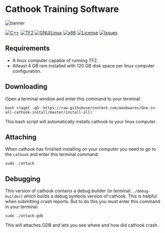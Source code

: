 # Cathook Training Software
![banner](https://user-images.githubusercontent.com/13179138/134817300-d4865695-af33-4e83-a017-5ec0d31ea0a1.png)

[![C++](https://img.shields.io/badge/language-C%2B%2B-%23f34b7d.svg?style=flat-square)](https://en.wikipedia.org/wiki/C%2B%2B)
[![TF2](https://img.shields.io/badge/game-TF2-orange.svg?style=flat-square)](https://store.steampowered.com/app/440/Team_Fortress_2/)
[![GNU/Linux](https://img.shields.io/badge/platform-GNU%2FLinux-ff69b4?style=flat-square)](https://www.gnu.org/gnu/linux-and-gnu.en.html)
[![x86](https://img.shields.io/badge/arch-x86-red.svg?style=flat-square)](https://en.wikipedia.org/wiki/X86)
[![License](https://img.shields.io/github/license/weebwares/cathook.svg?style=flat-square)](LICENSE)
[![Issues](https://img.shields.io/github/issues/weebwares/cathook.svg?style=flat-square)](https://github.com/weebwares/cathook/issues)

## Requirements
* A linux computer capable of running TF2.
* Atleast 4 GB ram installed with 120 GB disk space per linux computer configuration.

## Downloading
Open a terminal window and enter this command to your terminal:

    bash <(wget -qO- https://raw.githubusercontent.com/weebwares/One-in-all-cathook-install/master/install-all)

This bash script will automatically installs cathook to your linux computer.


## Attaching
When cathook has finished installing on your computer you need to go to the `cathook` and enter this terminal command:

    sudo ./attach

## Debugging
This version of cathook contains a debug builder (in terminal: `./debug-builder`) which builds a debug symbols version of cathook. This is helpful when submitting crash reports. But to do this you must enter this command in your terminal:


    sudo ./attach-gdb

This will attaches GDB and lets you see where and how did cathook crash.
